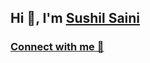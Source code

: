 ## Hi 👋, I'm [Sushil Saini](https://bio.link/sushilsaini)

### [Connect with me 💬](https://bio.link/sushilsaini) 


